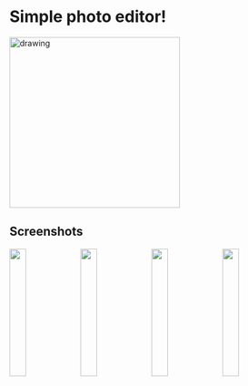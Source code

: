 # Simple photo editor!
<img src="https://user-images.githubusercontent.com/80569772/206533164-c64a7f1b-d101-4d79-8bc3-f2d0f577d100.gif" alt="drawing" width="300"/>

## Screenshots
<p align="left" width="100%">
<img src="https://user-images.githubusercontent.com/80569772/206534198-300a0ac4-11f5-4fe9-ab8e-17ceaa435492.png" width="24%"/>
<img src="https://user-images.githubusercontent.com/80569772/206534314-7100d183-c6dc-4b09-9a1f-6470260e05cb.png" width="24%"/>
<img src="https://user-images.githubusercontent.com/80569772/206534258-b4c0f859-7267-42eb-8259-2c573673e3a2.png" width="24%"/>
<img src="https://user-images.githubusercontent.com/80569772/206534360-d6f985dd-11b0-4dd9-856f-a6b587dd5926.png" width="24%"/>
</p>


